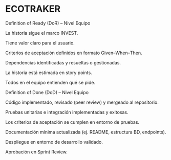 # ECOTRAKER

Definition of Ready (DoR) – Nivel Equipo

La historia sigue el marco INVEST.

Tiene valor claro para el usuario.

Criterios de aceptación definidos en formato Given–When–Then.

Dependencias identificadas y resueltas o gestionadas.

La historia está estimada en story points.

Todos en el equipo entienden qué se pide.

Definition of Done (DoD) – Nivel Equipo

Código implementado, revisado (peer review) y mergeado al repositorio.

Pruebas unitarias e integración implementadas y exitosas.

Los criterios de aceptación se cumplen en entorno de pruebas.

Documentación mínima actualizada (ej. README, estructura BD, endpoints).

Despliegue en entorno de desarrollo validado.

Aprobación en Sprint Review.
